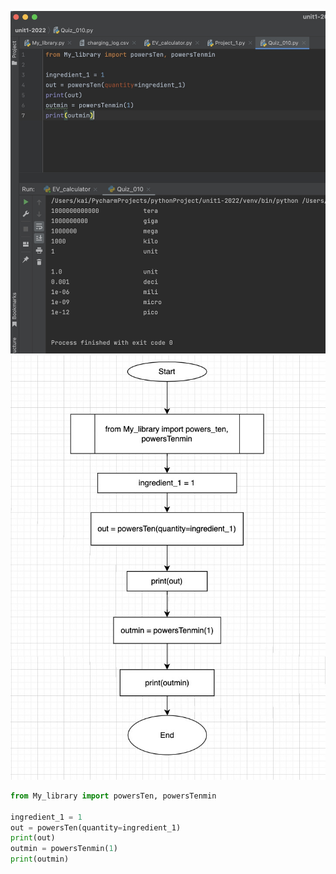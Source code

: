 ![Test](https://github.com/KaiFig/unit-1/blob/main/Quiz/Quiz_010_test.jpg)
![Flowchart](https://github.com/KaiFig/unit-1/blob/main/Quiz/Quiz_010_flowchart.jpg)
```.py
from My_library import powersTen, powersTenmin

ingredient_1 = 1
out = powersTen(quantity=ingredient_1)
print(out)
outmin = powersTenmin(1)
print(outmin)

